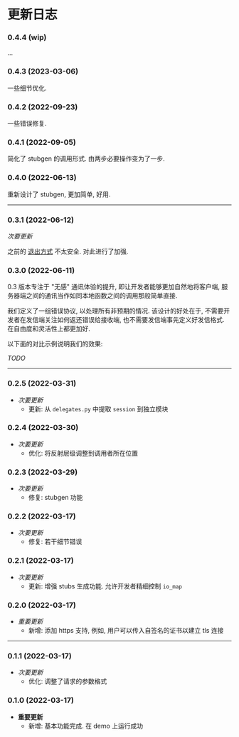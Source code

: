 # 更新日志

### 0.4.4 (wip)

...

### 0.4.3 (2023-03-06)

一些细节优化.

### 0.4.2 (2022-09-23)

一些错误修复.

### 0.4.1 (2022-09-05)

简化了 stubgen 的调用形式. 由两步必要操作变为了一步.

### 0.4.0 (2022-06-13)

重新设计了 stubgen, 更加简单, 好用.

--------------------------------------------------------------------------------

### 0.3.1 (2022-06-12)

*次要更新*

之前的 [退出方式](./docs/way-to-exit-after-sending-response.zh.mo) 不太安全. 对此进行了加强.

### 0.3.0 (2022-06-11)

0.3 版本专注于 "无感" 通讯体验的提升, 即让开发者能够更加自然地将客户端, 服务器端之间的通讯当作如同本地函数之间的调用那般简单直接.

我们定义了一组错误协议, 以处理所有非预期的情况. 该设计的好处在于, 不需要开发者在发信端关注如何返还错误给接收端, 也不需要发信端事先定义好发信格式. 在自由度和灵活性上都更加好. 

以下面的对比示例说明我们的效果:

*TODO*

--------------------------------------------------------------------------------

### 0.2.5 (2022-03-31)

- *次要更新*
    - 更新: 从 `delegates.py` 中提取 `session` 到独立模块

### 0.2.4 (2022-03-30)

- *次要更新*
    - 优化: 将反射层级调整到调用者所在位置

### 0.2.3 (2022-03-29)

- *次要更新*
    - 修复: stubgen 功能

### 0.2.2 (2022-03-17)

- *次要更新*
    - 修复: 若干细节错误

### 0.2.1 (2022-03-17)

- *次要更新*
    - 更新: 增强 stubs 生成功能. 允许开发者精细控制 `io_map`

### 0.2.0 (2022-03-17)

- *重要更新*
    - 新增: 添加 https 支持, 例如, 用户可以传入自签名的证书以建立 tls 连接

--------------------------------------------------------------------------------

### 0.1.1 (2022-03-17)

- *次要更新*
    - 优化: 调整了请求的参数格式

### 0.1.0 (2022-03-17)

- **重要更新**
    - 新增: 基本功能完成. 在 demo 上运行成功

